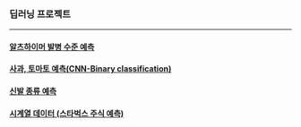 ### 딥러닝 프로젝트
---

#### <a href=""> 알츠하이머 발병 수준 예측 </a>

#### <a href="https://github.com/SOYOUNGdev/project_deep_learning/wiki/Apple-or-Tomato-%E2%80%90-CNN-Project(Binary-Classification)"> 사과, 토마토 예측(CNN-Binary classification) </a>

#### <a href=""> 신발 종류 예측 </a>

#### <a href="https://github.com/SOYOUNGdev/project_deep_learning/wiki/Time-Series-Project-(Starbucks-%EC%A3%BC%EA%B0%80-%EC%98%88%EC%B8%A1)"> 시계열 데이터 (스타벅스 주식 예측) </a>
